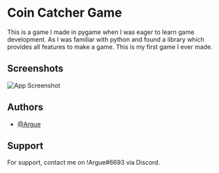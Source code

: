 
# Coin Catcher Game

This is a game I made in pygame when I was eager to learn game development. As I was familiar with python and found a library which provides all features to make a game. This is my first game I ever made.


## Screenshots

![App Screenshot](https://i.ibb.co/jW0YH0K/Capture.jpg)


## Authors

- [@Argue](https://www.github.com/Arguee)


## Support

For support, contact me on !Argue#6693 via Discord.

